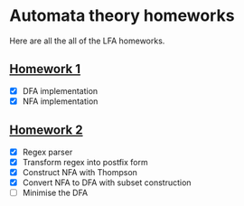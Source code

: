 # Automata theory homeworks
Here are all the all of the LFA homeworks.
## [Homework 1](./hw1/)
- [x] DFA implementation
- [x] NFA implementation
## [Homework 2](./hw2/)
- [x] Regex parser
- [x] Transform regex into postfix form
- [x] Construct NFA with Thompson
- [x] Convert NFA to DFA with subset construction
- [ ] Minimise the DFA